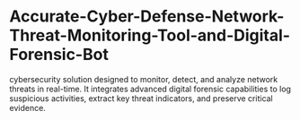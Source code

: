 # Accurate-Cyber-Defense-Network-Threat-Monitoring-Tool-and-Digital-Forensic-Bot
cybersecurity solution designed to monitor, detect, and analyze network threats in real-time. It integrates advanced digital forensic capabilities to log suspicious activities, extract key threat indicators, and preserve critical evidence. 
